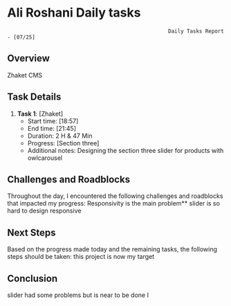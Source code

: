 # Ali Roshani Daily tasks
                                                        Daily Tasks Report - [07/25]

## Overview

Zhaket CMS

## Task Details

1. **Task 1**: [Zhaket]
   - Start time: [18:57]
   - End time: [21:45]
   - Duration:  2 H & 47 Min 
   - Progress: [Section three]
   - Additional notes: Designing the section three slider for products with owlcarousel
  

## Challenges and Roadblocks

Throughout the day, I encountered the following challenges and roadblocks that impacted my progress:
Responsivity is the main problem**
slider is so hard to design responsive


## Next Steps

Based on the progress made today and the remaining tasks, the following steps should be taken:
this project is now my target


## Conclusion
slider had some problems but is near to be done
ا
